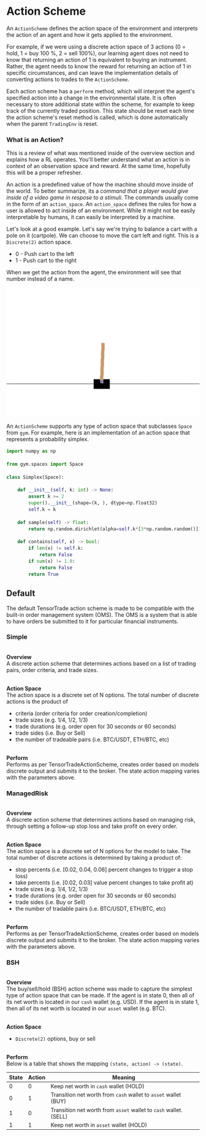 # Action Scheme

An `ActionScheme` defines the action space of the environment and interprets the action of an agent and how it gets applied to the environment.

For example, if we were using a discrete action space of 3 actions (0 = hold, 1 = buy 100 %, 2 = sell 100%), our learning agent does not need to know that returning an action of 1 is equivalent to buying an instrument. Rather, the agent needs to know the reward for returning an action of 1 in specific circumstances, and can leave the implementation details of converting actions to trades to the `ActionScheme`.

Each action scheme has a `perform` method, which will interpret the agent's specified action into a change in the environmental state. It is often necessary to store additional state within the scheme, for example to keep track of the currently traded position. This state should be reset each time the action scheme's reset method is called, which is done automatically when the parent `TradingEnv` is reset.

### What is an Action?

This is a review of what was mentioned inside of the overview section and explains how a RL operates. You'll better understand what an action is in context of an observation space and reward. At the same time, hopefully this will be a proper refresher.

An action is a predefined value of how the machine should move inside of the world. To better summarize, its a _command that a player would give inside of a video game in respose to a stimuli_. The commands usually come in the form of an `action_space`. An `action_space` defines the rules for how a user is allowed to act inside of an environment. While it might not be easily interpretable by humans, it can easily be interpreted by a machine.

Let's look at a good example. Let's say we're trying to balance a cart with a pole on it (cartpole). We can choose to move the cart left and right. This is a `Discrete(2)` action space.

- 0 - Push cart to the left
- 1 - Push cart to the right

When we get the action from the agent, the environment will see that number instead of a name.

![Watch Link Run Around In Circles](../_static/images/cartpole.gif)

An `ActionScheme` supports any type of action space that subclasses `Space` from `gym`. For example, here is an implementation of an action space that represents a probability simplex.

```python
import numpy as np

from gym.spaces import Space

class Simplex(Space):

    def __init__(self, k: int) -> None:
        assert k >= 2
        super().__init__(shape=(k, ), dtype=np.float32)
        self.k = k

    def sample(self) -> float:
        return np.random.dirichlet(alpha=self.k*[3*np.random.random()])

    def contains(self, x) -> bool:
        if len(x) != self.k:
            return False
        if sum(x) != 1.0:
            return False
        return True
```

## Default
The default TensorTrade action scheme is made to be compatible with the built-in order management system (OMS). The OMS is a system that is able to have orders be submitted to it for particular financial instruments.

### Simple

<br>**Overview**<br>
A discrete action scheme that determines actions based on a list of
trading pairs, order criteria, and trade sizes.

<br>**Action Space**<br>
The action space is a discrete set of N options. The total number of discrete actions is the product of
- criteria (order criteria for order creation/completion)
- trade sizes (e.g. 1/4, 1/2, 1/3)
- trade durations (e.g. order open for 30 seconds or 60 seconds)
- trade sides (i.e. Buy or Sell)
- the number of tradeable pairs (i.e. BTC/USDT, ETH/BTC, etc)

<br>**Perform**<br>
Performs as per TensorTradeActionScheme, creates order based on models discrete output and submits it to the broker. The state action mapping varies with the parameters above.


### ManagedRisk

<br>**Overview**<br>
A discrete action scheme that determines actions based on managing risk,
through setting a follow-up stop loss and take profit on every order.

<br>**Action Space**<br>
The action space is a discrete set of N options for the model to take. The total number of discrete actions is determined by taking a product of:
* stop percents (i.e. [0.02, 0.04, 0.06] percent changes to trigger a stop loss)
* take percents (i.e. [0.02, 0.03] value percent changes to take profit at)
* trade sizes (e.g. 1/4, 1/2, 1/3)
* trade durations (e.g. order open for 30 seconds or 60 seconds)
* trade sides (i.e. Buy or Sell)
* the number of tradable pairs (i.e. BTC/USDT, ETH/BTC, etc)

<br>**Perform**<br>
Performs as per TensorTradeActionScheme, creates order based on models discrete output and submits it to the broker. The state action mapping varies with the parameters above.


### BSH

<br> **Overview** <br>
The buy/sell/hold (BSH) action scheme was made to capture the simplest type of
action space that can be made. If the agent is in state 0, then all of its net worth
is located in our `cash` wallet (e.g. USD). If the agent is in state 1, then all of
its net worth is located in our `asset` wallet (e.g. BTC).

<br> **Action Space** <br>
* `Discrete(2)` options, buy or sell

<br> **Perform** <br>
Below is a table that shows the mapping `(state, action) -> (state)`. <br>

State | Action | Meaning |
----- | ------ | ------- |
0 | 0 | Keep net worth in `cash` wallet (HOLD) |
0 | 1 | Transition net worth from `cash` wallet to `asset` wallet (BUY) |
1 | 0 | Transition net worth from `asset` wallet to `cash` wallet. (SELL) |
1 | 1 | Keep net worth in `asset` wallet (HOLD) |
